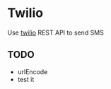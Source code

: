 # Twilio

Use [twilio](https://www.twilio.com/) REST API to send SMS

## TODO

- urlEncode
- test it

